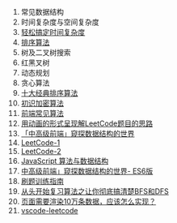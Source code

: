 1. 常见数据结构
1. 时间复杂度与空间复杂度
1. [轻松搞定时间复杂度](https://mp.weixin.qq.com/s/aUDrVMhFUT3LfsHfuBopTw)
1. [排序算法](https://github.com/ftTony/blog/issues/30)
1. 树及二叉树搜索
1. 红黑叉树
1. 动态规划
1. 贪心算法
1. [十大经典排序算法](https://github.com/hustcc/JS-Sorting-Algorithm)
1. [初识加密算法](https://mp.weixin.qq.com/s/8iBZ3_CIzw3kWjmPYACDrw)
2. [前端常见算法](https://github.com/ftTony/blog/issues/24)
1. [用动画的形式呈现解LeetCode题目的思路](https://github.com/MisterBooo/LeetCodeAnimation)
1. [「中高级前端」窥探数据结构的世界](https://juejin.im/post/5cd1ab3df265da03587c142a)
1. [LeetCode-1](https://github.com/azl397985856/leetcode)
1. [LeetCode-2](https://github.com/xcatliu/leetcode)
1. [JavaScript 算法与数据结构](https://github.com/trekhleb/javascript-algorithms/blob/master/README.zh-CN.md)
1. [中高级前端」窥探数据结构的世界- ES6版](https://juejin.im/post/5cd1ab3df265da03587c142a?utm_source=gold_browser_extension)
1. [刷题训练指南](https://github.com/apachecn/awesome-algorithm)
1. [从头开始复习算法之让你彻底搞清楚BFS和DFS](https://mp.weixin.qq.com/s/AAsbpVevRRGEMrT7SdH60Q)
1. [页面需要渲染10万条数据，应该怎么实现？](https://www.cnblogs.com/ldld/p/11028179.html)
1. [vscode-leetcode](https://github.com/jdneo/vscode-leetcode)
